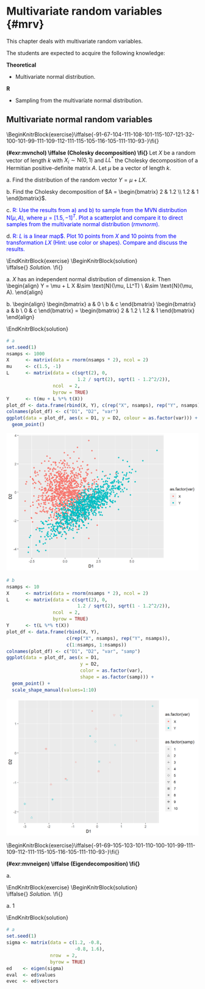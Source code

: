 # Multivariate random variables {#mrv}

This chapter deals with multivariate random variables.

The students are expected to acquire the following knowledge:

**Theoretical**

- Multivariate normal distribution.


**R**

- Sampling from the multivariate normal distribution.



## Multivariate normal random variables
\BeginKnitrBlock{exercise}\iffalse{-91-67-104-111-108-101-115-107-121-32-100-101-99-111-109-112-111-115-105-116-105-111-110-93-}\fi{}<div class="exercise"><span class="exercise" id="exr:mvnchol"><strong>(\#exr:mvnchol)  \iffalse (Cholesky decomposition) \fi{} </strong></span>Let $X$ be a random vector of length $k$ with $X_i \sim \text{N}(0, 1)$ and $LL^*$ the Cholesky decomposition of a Hermitian positive-definite matrix $A$. Let $\mu$ be a vector of length $k$.

a. Find the distribution of the random vector $Y = \mu + L X$. 

b. Find the Cholesky decomposition of $A = 
\begin{bmatrix} 
  2 & 1.2 \\
  1.2 & 1 
\end{bmatrix}$.

c. <span style="color:blue">R: Use the results from a) and b) to sample from the MVN distribution $\text{N}(\mu, A)$, where $\mu = [1.5, -1]^T$. Plot a scatterplot and compare it to direct samples from the multivariate normal distribution (_rmvnorm_). </span>
  
d. <span style="color:blue">R: $L$ is a linear map$. Plot 10 points from $X$ and 10 points from the transformation $L X$ (Hint: use color or shapes). Compare and discuss the results.</span></div>\EndKnitrBlock{exercise}
\BeginKnitrBlock{solution}<div class="solution">\iffalse{} <span class="solution"><em>Solution. </em></span>  \fi{}

a. $X$ has an independent normal distribution of dimension $k$. Then
\begin{align}
  Y = \mu + L X &\sim \text{N}(\mu, LL^T) \\
                &\sim \text{N}(\mu, A).
\end{align}
  
  
b.
\begin{align}
  \begin{bmatrix} 
    a & 0 \\
    b & c 
  \end{bmatrix}
  \begin{bmatrix} 
    a & b \\
    0 & c 
  \end{bmatrix} =
  \begin{bmatrix} 
    2 & 1.2 \\
    1.2 & 1 
  \end{bmatrix}
\end{align}


</div>\EndKnitrBlock{solution}

```r
# a
set.seed(1)
nsamps <- 1000
X      <- matrix(data = rnorm(nsamps * 2), ncol = 2)
mu     <- c(1.5, -1)
L      <- matrix(data = c(sqrt(2), 0,
                          1.2 / sqrt(2), sqrt(1 - 1.2^2/2)),
                 ncol  = 2,
                 byrow = TRUE)
Y      <- t(mu + L %*% t(X))
plot_df <- data.frame(rbind(X, Y), c(rep("X", nsamps), rep("Y", nsamps)))
colnames(plot_df) <- c("D1", "D2", "var")
ggplot(data = plot_df, aes(x = D1, y = D2, colour = as.factor(var))) +
  geom_point()
```

<img src="08-multivariate_random_variables_files/figure-html/unnamed-chunk-3-1.png" width="672" />

```r
# b
nsamps <- 10
X      <- matrix(data = rnorm(nsamps * 2), ncol = 2)
L      <- matrix(data = c(sqrt(2), 0,
                          1.2 / sqrt(2), sqrt(1 - 1.2^2/2)),
                 ncol  = 2,
                 byrow = TRUE)
Y      <- t(L %*% t(X))
plot_df <- data.frame(rbind(X, Y), 
                      c(rep("X", nsamps), rep("Y", nsamps)), 
                      c(1:nsamps, 1:nsamps))
colnames(plot_df) <- c("D1", "D2", "var", "samp")
ggplot(data = plot_df, aes(x = D1, 
                           y = D2, 
                           color = as.factor(var), 
                           shape = as.factor(samp))) +
  geom_point() +
  scale_shape_manual(values=1:10)
```

<img src="08-multivariate_random_variables_files/figure-html/unnamed-chunk-3-2.png" width="672" />


\BeginKnitrBlock{exercise}\iffalse{-91-69-105-103-101-110-100-101-99-111-109-112-111-115-105-116-105-111-110-93-}\fi{}<div class="exercise"><span class="exercise" id="exr:mvneigen"><strong>(\#exr:mvneigen)  \iffalse (Eigendecomposition) \fi{} </strong></span>

a. </div>\EndKnitrBlock{exercise}
\BeginKnitrBlock{solution}<div class="solution">\iffalse{} <span class="solution"><em>Solution. </em></span>  \fi{}

a. 1

</div>\EndKnitrBlock{solution}

```r
# a
set.seed(1)
sigma <- matrix(data = c(1.2, -0.8,
                         -0.8, 1.6),
                nrow  = 2,
                byrow = TRUE)
ed    <- eigen(sigma)
eval  <- ed$values
evec  <- ed$vectors
```

